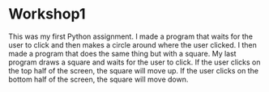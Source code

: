 # Workshop1
This was my first Python assignment. I made a program that waits for the user to click and then makes a circle around where the user clicked. I then made a program that does the same thing but with a square. My last program draws a square and waits for the user to click. If the user clicks on the top half of the screen, the square will move up. If the user clicks on the bottom half of the screen, the square will move down.
